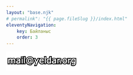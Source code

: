 ```yaml
---
layout: "base.njk"
# permalink": "{{ page.fileSlug }}/index.html"
eleventyNavigation:
    key: Байланыс
    order: 3
---
```


<img src="/assets/img/email.png">